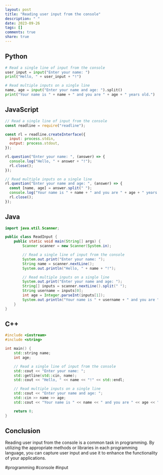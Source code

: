 ```yaml
---
layout: post
title: "Reading user input from the console"
description: " "
date: 2023-09-26
tags: []
comments: true
share: true
---
```


## Python
```python
# Read a single line of input from the console
user_input = input("Enter your name: ")
print("Hello, " + user_input + "!")

# Read multiple inputs on a single line
name, age = input("Enter your name and age: ").split()
print("Your name is " + name + " and you are " + age + " years old.")
```

## JavaScript
```javascript
// Read a single line of input from the console
const readline = require("readline");

const rl = readline.createInterface({
  input: process.stdin,
  output: process.stdout,
});

rl.question("Enter your name: ", (answer) => {
  console.log("Hello, " + answer + "!");
  rl.close();
});

// Read multiple inputs on a single line
rl.question("Enter your name and age: ", (answer) => {
  const [name, age] = answer.split(" ");
  console.log("Your name is " + name + " and you are " + age + " years old.");
  rl.close();
});
```

## Java
```java
import java.util.Scanner;

public class ReadInput {
    public static void main(String[] args) {
        Scanner scanner = new Scanner(System.in);

        // Read a single line of input from the console
        System.out.print("Enter your name: ");
        String name = scanner.nextLine();
        System.out.println("Hello, " + name + "!");

        // Read multiple inputs on a single line
        System.out.print("Enter your name and age: ");
        String[] inputs = scanner.nextLine().split(" ");
        String username = inputs[0];
        int age = Integer.parseInt(inputs[1]);
        System.out.println("Your name is " + username + " and you are " + age + " years old.");
    }
}
```

## C++
```cpp
#include <iostream>
#include <string>

int main() {
    std::string name;
    int age;

    // Read a single line of input from the console
    std::cout << "Enter your name: ";
    std::getline(std::cin, name);
    std::cout << "Hello, " << name << "!" << std::endl;

    // Read multiple inputs on a single line
    std::cout << "Enter your name and age: ";
    std::cin >> name >> age;
    std::cout << "Your name is " << name << " and you are " << age << " years old." << std::endl;

    return 0;
}
```

## Conclusion

Reading user input from the console is a common task in programming. By utilizing the appropriate methods or libraries in each programming language, you can capture user input and use it to enhance the functionality of your applications. 

#programming #console #input